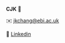 **CJK** :speech_balloon:

:envelope: jkchang@ebi.ac.uk

:link: [Linkedin](https://uk.linkedin.com/in/jiakang-chang-6459849a) 




